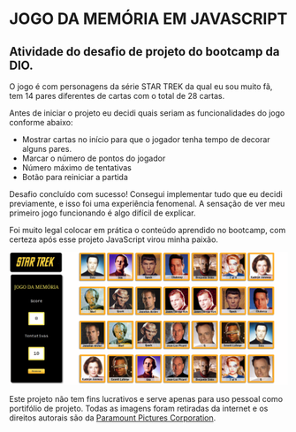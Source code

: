# JOGO DA MEMÓRIA EM JAVASCRIPT

## Atividade do desafio de projeto do bootcamp da DIO.

O jogo é com personagens da série STAR TREK da qual eu sou muito fã, tem 14 pares diferentes de cartas com o total de 28 cartas.

Antes de iniciar o projeto eu decidi quais seriam as funcionalidades do jogo conforme abaixo: 
 - Mostrar cartas no início para que o jogador tenha tempo de decorar alguns pares.
 - Marcar o número de pontos do jogador
 - Número máximo de tentativas
 - Botão para reiniciar a partida

Desafio concluído com sucesso! Consegui implementar tudo que eu decidi previamente, e isso foi uma experiência fenomenal. A sensação de ver meu primeiro jogo funcionando é algo difícil de explicar. 

Foi muito legal colocar em prática o conteúdo aprendido no bootcamp, com certeza após esse projeto JavaScript virou minha paixão. 

![image-20220702190222401](./assets/img/projeto-jogo-memoria.png)

Este projeto não tem fins lucrativos e serve apenas para uso pessoal como portifólio de projeto.
Todas as imagens foram retiradas da internet e os direitos autorais são da [Paramount Pictures Corporation](http://www.paramount.com/). 
